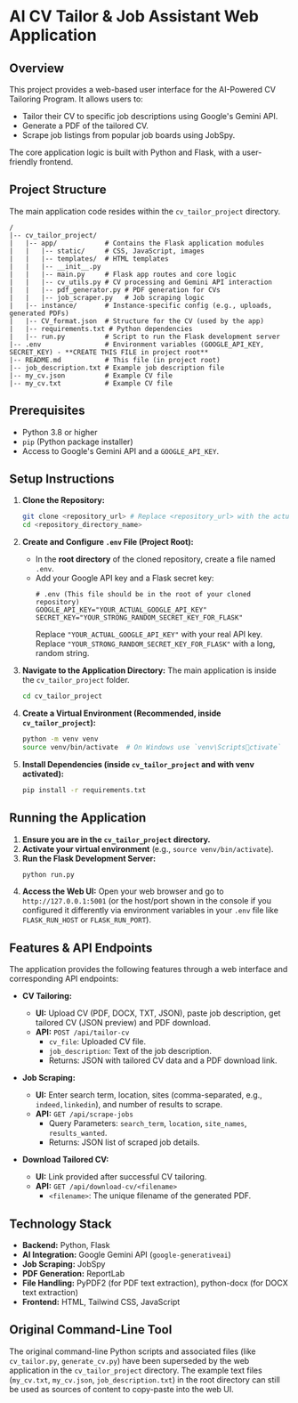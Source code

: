 # AI CV Tailor & Job Assistant Web Application

## Overview
This project provides a web-based user interface for the AI-Powered CV Tailoring Program. It allows users to:
*   Tailor their CV to specific job descriptions using Google's Gemini API.
*   Generate a PDF of the tailored CV.
*   Scrape job listings from popular job boards using JobSpy.

The core application logic is built with Python and Flask, with a user-friendly frontend.

## Project Structure
The main application code resides within the `cv_tailor_project` directory.
```
/
|-- cv_tailor_project/
|   |-- app/            # Contains the Flask application modules
|   |   |-- static/     # CSS, JavaScript, images
|   |   |-- templates/  # HTML templates
|   |   |-- __init__.py
|   |   |-- main.py     # Flask app routes and core logic
|   |   |-- cv_utils.py # CV processing and Gemini API interaction
|   |   |-- pdf_generator.py # PDF generation for CVs
|   |   |-- job_scraper.py   # Job scraping logic
|   |-- instance/       # Instance-specific config (e.g., uploads, generated PDFs)
|   |-- CV_format.json  # Structure for the CV (used by the app)
|   |-- requirements.txt # Python dependencies
|   |-- run.py          # Script to run the Flask development server
|-- .env                # Environment variables (GOOGLE_API_KEY, SECRET_KEY) - **CREATE THIS FILE in project root**
|-- README.md           # This file (in project root)
|-- job_description.txt # Example job description file
|-- my_cv.json          # Example CV file
|-- my_cv.txt           # Example CV file
```

## Prerequisites
*   Python 3.8 or higher
*   `pip` (Python package installer)
*   Access to Google's Gemini API and a `GOOGLE_API_KEY`.

## Setup Instructions

1.  **Clone the Repository:**
    ```bash
    git clone <repository_url> # Replace <repository_url> with the actual URL
    cd <repository_directory_name>
    ```

2.  **Create and Configure `.env` File (Project Root):**
    *   In the **root directory** of the cloned repository, create a file named `.env`.
    *   Add your Google API key and a Flask secret key:
        ```env
        # .env (This file should be in the root of your cloned repository)
        GOOGLE_API_KEY="YOUR_ACTUAL_GOOGLE_API_KEY"
        SECRET_KEY="YOUR_STRONG_RANDOM_SECRET_KEY_FOR_FLASK"
        ```
        Replace `"YOUR_ACTUAL_GOOGLE_API_KEY"` with your real API key.
        Replace `"YOUR_STRONG_RANDOM_SECRET_KEY_FOR_FLASK"` with a long, random string.

3.  **Navigate to the Application Directory:**
    The main application is inside the `cv_tailor_project` folder.
    ```bash
    cd cv_tailor_project
    ```

4.  **Create a Virtual Environment (Recommended, inside `cv_tailor_project`):**
    ```bash
    python -m venv venv
    source venv/bin/activate  # On Windows use `venv\Scriptsctivate`
    ```

5.  **Install Dependencies (inside `cv_tailor_project` and with venv activated):**
    ```bash
    pip install -r requirements.txt
    ```

## Running the Application

1.  **Ensure you are in the `cv_tailor_project` directory.**
2.  **Activate your virtual environment** (e.g., `source venv/bin/activate`).
3.  **Run the Flask Development Server:**
    ```bash
    python run.py
    ```
4.  **Access the Web UI:**
    Open your web browser and go to `http://127.0.0.1:5001` (or the host/port shown in the console if you configured it differently via environment variables in your `.env` file like `FLASK_RUN_HOST` or `FLASK_RUN_PORT`).

## Features & API Endpoints

The application provides the following features through a web interface and corresponding API endpoints:

*   **CV Tailoring:**
    *   **UI:** Upload CV (PDF, DOCX, TXT, JSON), paste job description, get tailored CV (JSON preview) and PDF download.
    *   **API:** `POST /api/tailor-cv`
        *   `cv_file`: Uploaded CV file.
        *   `job_description`: Text of the job description.
        *   Returns: JSON with tailored CV data and a PDF download link.

*   **Job Scraping:**
    *   **UI:** Enter search term, location, sites (comma-separated, e.g., `indeed,linkedin`), and number of results to scrape.
    *   **API:** `GET /api/scrape-jobs`
        *   Query Parameters: `search_term`, `location`, `site_names`, `results_wanted`.
        *   Returns: JSON list of scraped job details.

*   **Download Tailored CV:**
    *   **UI:** Link provided after successful CV tailoring.
    *   **API:** `GET /api/download-cv/<filename>`
        *   `<filename>`: The unique filename of the generated PDF.

## Technology Stack
*   **Backend:** Python, Flask
*   **AI Integration:** Google Gemini API (`google-generativeai`)
*   **Job Scraping:** JobSpy
*   **PDF Generation:** ReportLab
*   **File Handling:** PyPDF2 (for PDF text extraction), python-docx (for DOCX text extraction)
*   **Frontend:** HTML, Tailwind CSS, JavaScript

## Original Command-Line Tool
The original command-line Python scripts and associated files (like `cv_tailor.py`, `generate_cv.py`) have been superseded by the web application in the `cv_tailor_project` directory. The example text files (`my_cv.txt`, `my_cv.json`, `job_description.txt`) in the root directory can still be used as sources of content to copy-paste into the web UI.
```
